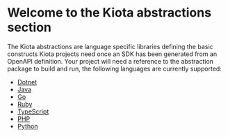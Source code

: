 # Welcome to the Kiota abstractions section

The Kiota abstractions are language specific libraries defining the basic constructs Kiota projects need once an SDK has been generated from an OpenAPI definition.
Your project will need a reference to the abstraction package to build and run, the following languages are currently supported:

- [Dotnet](https://github.com/microsoft/kiota-abstractions-dotnet)
- [Java](https://github.com/microsoft/kiota-java/tree/main/components/abstractions)
- [Go](https://github.com/microsoft/kiota-abstractions-go)
- [Ruby](https://github.com/microsoft/kiota-abstractions-ruby)
- [TypeScript](https://github.com/microsoft/kiota-typescript/tree/main/packages/abstractions)
- [PHP](https://github.com/microsoft/kiota-abstractions-php)
- [Python](https://github.com/microsoft/kiota-abstractions-python)
